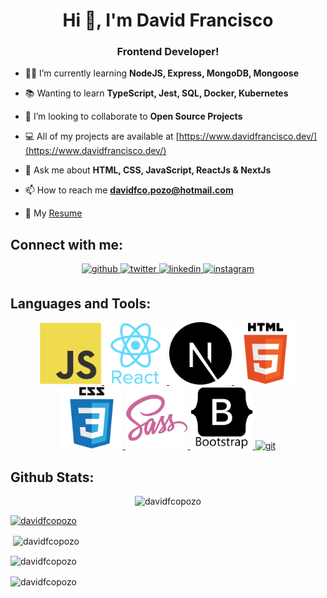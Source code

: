 <h1 align="center">Hi 👋, I'm David Francisco</h1>
<h3 align="center">Frontend Developer!</h3>

- 👨‍💻 I’m currently learning **NodeJS, Express, MongoDB, Mongoose**

- 📚 Wanting to learn **TypeScript, Jest, SQL, Docker, Kubernetes**

- 🤝 I’m looking to collaborate to **Open Source Projects**

- 💻 All of my projects are available at [https://www.davidfrancisco.dev/](https://www.davidfrancisco.dev/)

- 💬 Ask me about **HTML, CSS, JavaScript, ReactJs & NextJs**

- 📫 How to reach me **davidfco.pozo@hotmail.com**

- 📄 My [Resume](https://drive.google.com/file/d/1jJQldyKmHv-Q_qEYdLIBTemv8HatGt-q/view?usp=share_link)


## Connect with me:
<div align="center">
<a href="https://github.com/davidfcopozo" target="_blank">
<img src=https://img.shields.io/badge/github-%2324292e.svg?&style=for-the-badge&logo=github&logoColor=white alt=github style="margin-bottom: 5px;" />
</a>
<a href="https://twitter.com/daidaicodes" target="_blank">
<img src=https://img.shields.io/badge/twitter-%2300acee.svg?&style=for-the-badge&logo=twitter&logoColor=white alt=twitter style="margin-bottom: 5px;" />
</a>
<a href="https://linkedin.com/in/davidfranciscopozo" target="_blank">
<img src=https://img.shields.io/badge/linkedin-%231E77B5.svg?&style=for-the-badge&logo=linkedin&logoColor=white alt=linkedin style="margin-bottom: 5px;" />
</a>
<a href="https://instagram.com/daidaicodes" target="_blank">
<img src=https://img.shields.io/badge/instagram-%23000000.svg?&style=for-the-badge&logo=instagram&logoColor=white alt=instagram style="margin-bottom: 5px;" />
</a>  
</div>  

## Languages and Tools:
<p align="center"> 
<a href="https://developer.mozilla.org/en-US/docs/Web/JavaScript" target="_blank" rel="noreferrer"> <img src="https://raw.githubusercontent.com/devicons/devicon/master/icons/javascript/javascript-original.svg" alt="javascript" width="100" height="100"/>
</a>
<a href="https://reactjs.org/" target="_blank" rel="noreferrer"> <img src="https://raw.githubusercontent.com/devicons/devicon/master/icons/react/react-original-wordmark.svg" alt="react" width="100" height="100"/>
</a>
<a href="https://developer.mozilla.org/en-US/docs/Web/JavaScript" target="_blank" rel="noreferrer"> <img src="https://raw.githubusercontent.com/devicons/devicon/master/icons/nextjs/nextjs-original.svg" alt="nextjs" width="100" height="100"/>
</a>
<a href="https://www.w3.org/html/" target="_blank" rel="noreferrer"> <img src="https://raw.githubusercontent.com/devicons/devicon/master/icons/html5/html5-original-wordmark.svg" alt="html5" width="100" height="100"/>
</a> 
<a href="https://www.w3schools.com/css/" target="_blank" rel="noreferrer"> <img src="https://raw.githubusercontent.com/devicons/devicon/master/icons/css3/css3-original-wordmark.svg" alt="css3" width="100" height="100"/>
</a>
<a href="https://sass-lang.com" target="_blank" rel="noreferrer"> <img src="https://raw.githubusercontent.com/devicons/devicon/master/icons/sass/sass-original.svg" alt="sass" width="100" height="100"/> </a> 
<a href="https://getbootstrap.com" target="_blank" rel="noreferrer"> <img src="https://raw.githubusercontent.com/devicons/devicon/master/icons/bootstrap/bootstrap-plain-wordmark.svg" alt="bootstrap" width="100" height="100"/>
</a>
<a href="https://git-scm.com/" target="_blank" rel="noreferrer"> <img src="https://www.vectorlogo.zone/logos/git-scm/git-scm-icon.svg" alt="git" width="100" height="100"/>
</a>
</p>


## Github Stats:
<p align="center"> <img src="https://komarev.com/ghpvc/?username=davidfcopozo&label=Profile%20views&color=0e75b6&style=flat" alt="davidfcopozo" /> </p>

<p align="left"> <a href="https://github.com/ryo-ma/github-profile-trophy"><img src="https://github-profile-trophy.vercel.app/?username=davidfcopozo" alt="davidfcopozo" /></a> </p>

<p>&nbsp;<img align="center" src="https://github-readme-stats.vercel.app/api?username=davidfcopozo&show_icons=true&locale=en" alt="davidfcopozo" /></p>

<p><img align="center" src="https://github-readme-streak-stats.herokuapp.com/?user=davidfcopozo&" alt="davidfcopozo" /></p>

<p><img align="center" src="https://github-readme-stats.vercel.app/api/top-langs?username=davidfcopozo&show_icons=true&locale=en&layout=compact" alt="davidfcopozo" /></p>
